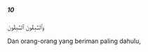 ##### 10

<span class="ayah">وَٱلسَّٰبِقُونَ ٱلسَّٰبِقُونَ</span>

<span class="ayah_translation">Dan orang-orang yang beriman paling dahulu,</span>
